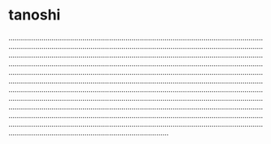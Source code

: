 # tanoshi
..................................................................................................................................................................................................................................................................................................................................................................................................................................................................................................................................................................................................................................................................................................................................................................................................................................................................................................................................................................................................................................................................................................................................................................................................................................................................................................................................................................................................................................................................................................